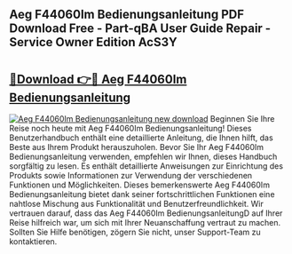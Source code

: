## Aeg F44060Im Bedienungsanleitung PDF Download Free - Part-qBA User Guide Repair - Service Owner Edition AcS3Y

# <h2><a href="http://df558tx.blite.top/?on=Aeg+F44060Im+Bedienungsanleitung">🔗Download 👉🔴 Aeg F44060Im Bedienungsanleitung</a></h2>

[![Aeg F44060Im Bedienungsanleitung new download](https://i.imgur.com/lujVjoI.png)](http://df558tx.blite.top/?on=Aeg+F44060Im+Bedienungsanleitung)
Beginnen Sie Ihre Reise noch heute mit Aeg F44060Im Bedienungsanleitung! Dieses Benutzerhandbuch enthält eine detaillierte Anleitung, die Ihnen hilft, das Beste aus Ihrem Produkt herauszuholen. Bevor Sie Ihr Aeg F44060Im Bedienungsanleitung verwenden, empfehlen wir Ihnen, dieses Handbuch sorgfältig zu lesen. Es enthält detaillierte Anweisungen zur Einrichtung des Produkts sowie Informationen zur Verwendung der verschiedenen Funktionen und Möglichkeiten. Dieses bemerkenswerte Aeg F44060Im Bedienungsanleitung bietet dank seiner fortschrittlichen Funktionen eine nahtlose Mischung aus Funktionalität und Benutzerfreundlichkeit. Wir vertrauen darauf, dass das Aeg F44060Im BedienungsanleitungD auf Ihrer Reise hilfreich war, um sich mit Ihrer Neuanschaffung vertraut zu machen. Sollten Sie Hilfe benötigen, zögern Sie nicht, unser Support-Team zu kontaktieren.
